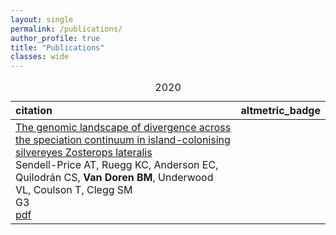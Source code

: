 ```yaml
---
layout: single
permalink: /publications/
author_profile: true
title: "Publications"
classes: wide
---
```


<table class="publication-table">
<caption>2020</caption>
 <thead>
  <tr>
   <th style="text-align:left;"> citation </th>
   <th style="text-align:left;"> altmetric_badge </th>
  </tr>
 </thead>
<tbody>
  <tr>
   <td style="text-align:left;"> <a class='anchor' id='the_genomic_landscape_of_divergence_across_the_speciation_continuum_in_island_colonising_silvereyes_zosterops_lateralis'></a><span class='pub-title'><a href='https://doi.org/10.1534/g3.120.401352'>The genomic landscape of divergence across the speciation continuum in island-colonising silvereyes Zosterops lateralis</a></span><br> Sendell-Price AT, Ruegg KC, Anderson EC, Quilodrán CS, <b>Van Doren BM</b>, Underwood VL, Coulson T, Clegg SM <br> G3 <br>  <span class='publication-extra'><a href='https://www.g3journal.org/content/ggg/10/9/3147.full.pdf'>pdf</a></span> </td>
   <td style="text-align:left;"> <div data-badge-popover='bottom' data-badge-type='donut' data-doi='10.1534/g3.120.401352' data-hide-no-mentions='true' class='altmetric-embed'></div> </td>
  </tr>
</tbody>
</table>
